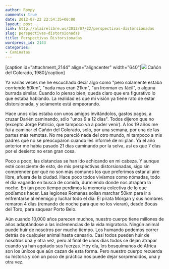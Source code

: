 ```yaml
---
author: Rompy
comments: true
date: 2012-07-22 22:54:35+00:00
layout: post
link: http://alairelibre.ws/2012/07/22/perspectivas-distorsionadas
slug: perspectivas-distorsionadas
title: Perspectivas Distorsionadas
wordpress_id: 2143
categories:
- Caminatas
---
```


[caption id="attachment_2144" align="aligncenter" width="640"][![](http://alairelibre.ws/wp-content/uploads/2012/07/CañonColorado1980-640x517.jpg)](http://alairelibre.ws/wp-content/uploads/2012/07/CañonColorado1980.jpg) Cañón del Colorado, 1980[/caption]


Ya varias veces me he escuchado decir algo como "pero solamente estaba corriendo 50km", "nada mas eran 21km", "un Ironman es fácil", o alguna burrada similar. Cuando lo pienso bien, queda claro que era figurativo lo que estaba hablando. La realidad es que mi visión ya tiene rato de estar distorsionada, y solamente está empeorando.




Hace unos días estaba con unos amigos invitándolos, gastos pagos, a cruzar Darién caminando, sólo "unos 9 a 12 días". Todos dijeron que no (excepto Jorge Patricio, que tampoco va a poder venir). A los 19 años me fui a caminar el Cañón del Colorado, solo, por una semana, por una de las partes más remotas. No me pareció nada del otro mundo, ni tampoco a mis padres que no se preocuparon cuando les informé de mi plan. Ya el año anterior me había pasado 21 días caminando por la selva, así es que 7 días por el desierto no eran gran cosa.




Poco a poco, las distancias se han ido achicando en mi cabeza. Y aunque esté consciente de esto, de mis perspectivas distorsionadas, sigo sin comprender por qué no son más comunes los que preferimos estar al aire libre, afuera de la ciudad. Hace poco todos vivíamos como nómadas, todo el día vagando en busca de comida, durmiendo donde nos atrapara la noche. En tan poco tiempo perdimos la memoria colectiva de lo que podíamos hacer. Las legiones Romanas solían marchar 50km para ir a enfrentarse al enemigo y luchar todo el día. El pirata Morgan y sus hombres remaron 4 días (remando de noche para que no los vieran), desde Bocas del Toro, para saquear Porto Belo. 




Aún cuando 10,000 años parecen muchos, nuestro cuerpo tiene millones de años adaptándose a las inclemencias de la vida migratoria. Ningún animal puede huir de nosotros por mucho tiempo. Los humando podemos correr detrás de cualquier animal hasta cansarlo. Casi todos pueden huir de nosotros una y otra vez, pero al final de unos días todos se dejan atrapar cuando ya han agotado sus fuerzas. Hoy día, los bosquímanos de Africa son los únicos que aún cazan de esta forma. Pero nuestro cuerpo recuerda su historia y con un poco de práctica nos puede dejar sorprendidos, una y otra vez.
